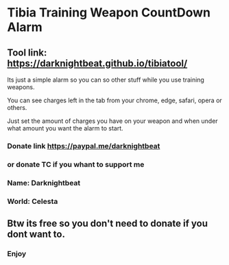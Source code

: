 # Tibia Training Weapon CountDown Alarm
## Tool link: https://darknightbeat.github.io/tibiatool/

Its just a simple alarm so you can so other stuff while you use training weapons.

You can see charges left in the tab from your chrome, edge, safari, opera or others.

Just set the amount of charges you have on your weapon and when under what amount you want the alarm to start.


### Donate link https://paypal.me/darknightbeat
### or donate TC if you whant to support me

### Name: Darknightbeat
### World: Celesta


## Btw its free so you don't need to donate if you dont want to.

### Enjoy
